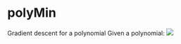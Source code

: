 # polyMin
Gradient descent for a polynomial
Given a polynomial: <img src="https://latex.codecogs.com/gif.latex?{f(x, y) = 6x^6 + 2x^4y^2 + 10x^2 + 6xy + 10y^2-6x+4}" /> 
